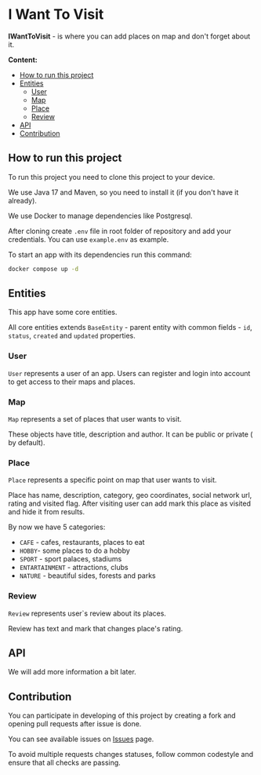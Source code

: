 # I Want To Visit

**IWantToVisit** - is where you can add places on map and don't forget about it.

**Content:**

* [How to run this project](#how-to-run-this-project)
* [Entities](#entities)
    * [User](#user)
    * [Map](#map)
    * [Place](#place)
    * [Review](#review)
* [API](#api)
* [Contribution](#contribution)

## How to run this project

To run this project you need to clone this project to your device.

We use Java 17 and Maven, so you need to install it (if you don't have it
already).

We use Docker to manage dependencies like Postgresql.

After cloning create `.env` file in root folder of repository and add your
credentials. You can use `example.env` as example.

To start an app with its dependencies run this command:

```sh
docker compose up -d
```

## Entities

This app have some core entities.

All core entities extends `BaseEntity` - parent entity with common fields -
`id`, `status`, `created` and `updated` properties.

### User

`User` represents a user of an app. Users can register and login into
account to get access to their maps and places.

### Map

`Map` represents a set of places that user wants to visit.

These objects have title, description and author. It can be public or private (
by default).

### Place

`Place` represents a specific point on map that user wants to visit.

Place has name, description, category, geo coordinates, social network url,
rating and visited flag. After visiting user can add mark this place as visited
and hide it from results.

By now we have 5 categories:

* `CAFE` - cafes, restaurants, places to eat
* `HOBBY`- some places to do a hobby
* `SPORT` - sport palaces, stadiums
* `ENTARTAINMENT` - attractions, clubs
* `NATURE` - beautiful sides, forests and parks

### Review

`Review` represents user`s review about its places.

Review has text and mark that changes place's rating.

## API

We will add more information a bit later.

## Contribution

You can participate in developing of this project by creating a fork and opening
pull requests after issue is done.

You can see available issues
on [Issues](https://github.com/iwanttovisit/iwanttovisit/issues) page.

To avoid multiple requests changes statuses, follow common codestyle and ensure
that all checks are passing.
